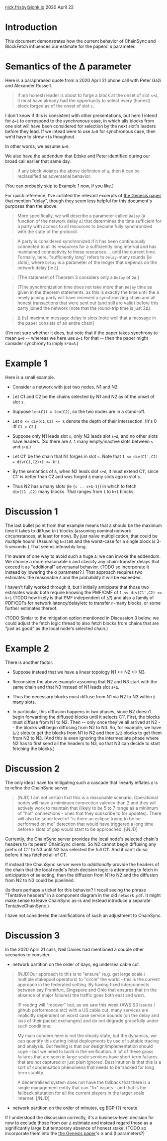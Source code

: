 nick.frisby@iohk.io
2020 April 22

# Introduction

This document demonstrates how the current behavior of ChainSync and BlockFetch
influences our estimate for the papers' `Δ` parameter.

# Semantics of the Δ parameter

Here is a paraphrased quote from a 2020 April 21 phone call with Peter Gaži and
Alexander Russell.

> If a(n honest) leader is about to forge a block at the onset of slot `s+Δ`,
  it must have already had the opportunity to select every (honest) block
  forged as of the onset of slot `s`.

I don't know if this is consistent with other presentations, but here I intend
for `Δ=1` to correspond to the _synchronous_ case, in which alls blocks from
one slot will have been considered for selection by the next slot's leaders
before they lead. If we intead were to use `Δ=0` for synchronous case, then
we'd have to strew `+1`s thoughout.

In other words, we assume `Δ>0`.

We also have the addendum that Edsko and Peter identified during our broad call
earlier that same day.

> If any block violates the above definition of `Δ`, then it can be
  reclassified as adversarial behavior.

(You can probably skip to Example 1 now, if you like.)

For quick reference, I've collated the relevant excerpts of [the Genesis
paper](https://eprint.iacr.org/2018/378) that mention "delay", though they seem
less helpful for this document's purposes than the above.

> More specifically, we will describe a parameter called `Delay` (a function of
  the network delay `Δ`) that determines the time sufficient for a party with
  access to all resources to become fully synchronized with the state of the
  protocol.

> A party is considered synchronized if it has been continuously connected to
  all its resources for a sufficiently long interval and has maintained
  connectivity to these resources ... until the current time. Formally, here,
  "sufficiently long" refers to `Delay`-many rounds [ie slots], where `Delay`
  is a parameter of the ledger that depends on the network delay [ie `Δ`].

> [The statement of Theorem 3 considers only a `Delay` of `2Δ`.]

> [T]he synchronization time does not take more than `Delay` time as given in
  the theorem statements, as this is exactly the time until the a newly joining
  party will have received a synchronizing chain and all honest transactions
  that were sent out (and still are valid) before this party joined the network
  (note that the round-trip time is just 2Δ).

> Δ [is] maximum message delay in slots [note well that a message in the paper
  consists of an entire chain]

(I'm not sure whether it does, but note that if the paper takes synchrony to
mean `Δ=0` -- whereas we here use `Δ=1` for that -- then the paper might
consider synchrony to imply `k*Δ=Δ`.)

# Example 1

Here is a small example.

 * Consider a network with just two nodes, N1 and N2.

 * Let C1 and C2 be the chains selected by N1 and N2 as of the onset of slot
   `s`.

 * Suppose `len(C1) = len(C2)`, so the two nodes are in a stand-off.

 * Let `0 <= div(C1,C2) <= k` denote the depth of their intersection. (It's 0
   iff `C1 = C2`.)

 * Suppose only N1 leads slot `s`, only N2 leads slot `s+Δ`, and no other slots
   have leaders. (So there are `Δ-1` many empty/inactive slots between `s` and
   `s+Δ`.)

 * Let C1' be the chain that N1 forges in slot `s`. Note that `1 <= div(C1',C2)
   = div(C1,C2)+1 <= k+1`.

 * By the semantics of `Δ`, when N2 leads slot `s+Δ`, it must extend C1', since
   C1' is better than C2 and was forged `Δ` many slots ago in slot `s`.

 * Thus N2 has `Δ` many slots (ie `{s .. s+Δ-1}`) in which to fetch
   `div(C1',C2)` many blocks. That ranges from `1` to `k+1` blocks.

# Discussion 1

The last bullet point from that example means that `Δ` should be the maximum
time it takes to diffuse `k+1` blocks (assuming nominal network circumstances,
at least for now). By just naive multiplication, that could be multiple hours!
(Assuming `k=2160` and the worst-case for a single block is 3-5 seconds.) That
seems infeasibly long.

I'm aware of one way to avoid such a huge `Δ`: we can invoke the addendum. We
choose a more reasonable `Δ` and classify any chain-transfer delays that exceed
it as "additional" adversarial behavior. (TODO so incorporate it instead by
lowering the α parameter?.) That approach requires two estimates: the
reasonable `Δ` and the probability it will be exceeded.

I haven't fully worked through it, but I initially anticipate that those two
estimates would both require knowing the PMF/CMF of `1 <= div(C1',C2) <= k+1`
(TODO how likely is that PMF independent of `Δ`?) and also a family of PDF/CDFs
for network latency/delay/etc to transfer `n`-many blocks, or some further
estimates thereof.

(TODO Simlar to the mitigation option mentioned in Discussion 3 below, we could
adjust the fetch logic thread to also fetch blocks from chains that are "just
as good" as the local node's selected chain.)

# Example 2

There is another factor.

 * Suppose instead that we have a linear topology N1 <-> N2 <-> N3.

 * Reconsider the above example assuming that N2 and N3 start with the same
   chain and that N3 instead of N1 leads slot `s+Δ`.

 * Thus the necessary blocks must diffuse from N1 via N2 to N3 within `Δ` many
   slots.

 * In particular, this diffusion happens in two phases, since N2 doesn't begin
   forwarding the diffused blocks until it selects C1'. First, the blocks must
   diffuse from N1 to N2. Then -- only once they've all arrived at N2 -- the
   blocks will begin diffusing from N2 to N3. So, for example, we have `Δ/2`
   slots to get the blocks from N1 to N2 and then `Δ/2` blocks to get them from
   N2 to N3. (And this is even ignoring the intermediate phase where N2 has to
   first send all the headers to N3, so that N3 can decide to start fetching
   the blocks.)

# Discussion 2

The only idea I have for mitigating such a cascade that linearly inflates `Δ`
is to refine the ChainSync server.

> [NJD] I am not certain that this is a reasonable scenario. Operational 
  nodes will have a mimimum connection valency than 2 and they will actively
  work to maintain that (likely to be 5 to 7 range as a minimum of "hot"
  connections - ones that they subscribe to for updates). There will also
  be some level of "is there an eclipse trying to be be performed on me"
  detection that would have triggered a long time before `k` slots of gap
  would start to be approached. [\NJD]

Currently, the ChainSync server provides the local node's selected chain's
headers to its peers' ChainSync clients. So N2 cannot begin diffusing any
prefix of C1' to N3 until N2 has selected the full C1'. And it can't do so
before it has fetched all of C1'.

If instead the ChainSync server were to *additionally* provide the headers of
the chain that the local node's fetch decision logic is attempting to fetch in
anticipation of selecting, then the diffusion from N1 to N2 and the diffusion
from N2 to N3 could be pipelined.

(Is there perhaps a ticket for this behavior? I recall seeing the phrase
"Tentative headers" in a component diagram in the old `network.pdf`. It might
make sense to leave ChainSync as-is and instead introduce a separate
TentativeChainSync.)

I have not considered the ramifications of such an adjustment to ChainSync.

# Discussion 3

In the 2020 April 21 calls, Neil Davies had mentioned a couple other scenarios
to consider.

 * network partition on the order of days, eg undersea cable cut
 > [NJD]Our approach to this is to "ensure" (e.g. get large scale / multiple 
   stakepool operators) to "circle" the world - this is the current
   approach in the federated setting. By having fixed interconnects 
   between say Frankfurt, Singapore and Ohio that ensures that (in the
   absence of major failures) the traffic goes both east and west. 
 >    
 > IP routing will "recover" but, as we saw this week (AWS S3 issues /
   github performance etc) with a US cable cut, many services are implicitly
   dependent on worst case service bounds (on the delay and loss of their
   packet exchanges) and do not degrade gracefully under such conditions.
 >  
 > My main concern here is not the steady state, but the dynamics, we can 
   quantify this during initial deployments by use of suitable tracing and
   analysis. Gut feeling is that our design/implementation should cope - but
   we need to build in the verification. A lot of these gross failures that 
   are seen in large scale services have short term failures that are not 
   captured or just plain ignored. Best intution is that this is a sort of 
   condensation phenomena that needs to be tracked for long term stablity.
 >       
 > A decentralised system does not have the fallback that there is a single
   management entity that can "fix" issues - and that is the fallback situtation
   for all the current players in the larger scale internet.
   [/NJD]
       

 * network partition on the order of minutes, eg BGP (?) reroute.

If I understood the discussion correctly, it's a business-level decision for
now to exclude those from our `Δ` estimate and instead regard those as a
significantly large but temporary absence of honest stake. (TODO so incorporate
them into the [the Genesis paper](https://eprint.iacr.org/2018/378)'s α and β
parameters?)
